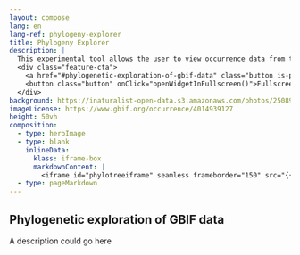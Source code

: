 ```yaml
---
layout: compose
lang: en
lang-ref: phylogeny-explorer
title: Phylogeny Explorer
description: |
  This experimental tool allows the user to view occurrence data from the GBIF network aligned to legume phylogeny. This ongoing research and development project builds on its predecessors, [PhyloJive](https://doi.org/10.1093/bioinformatics/btu024) and [PhyloLink](https://doi.org/10.1093/bioinformatics/bty792)
  <div class="feature-cta">
    <a href="#phylogenetic-exploration-of-gbif-data" class="button is-primary" style="text-decoration: none;">Learn more</a>
    <button class="button" onClick="openWidgetInFullscreen()">Fullscreen</button>
  </div>
background: https://inaturalist-open-data.s3.amazonaws.com/photos/250892331/original.jpg
imageLicense: https://www.gbif.org/occurrence/4014939127
height: 50vh
composition: 
  - type: heroImage
  - type: blank
    inlineData: 
      klass: iframe-box
      markdownContent: |
        <iframe id="phylotreeiframe" seamless frameborder="150" src="{{ site.phylo.tool }}/explore?explore={{ site.url | url_encode}}{{ site.phylo.treePath | url_encode}}&template={{ site.url | url_encode}}{{ site.phylo.template | url_encode}}" height = '790' width="1370" style="height: calc(100vh - 68px);" scrolling='yes' ></iframe> 
  - type: pageMarkdown
---
```


<script>
  var elem = document.getElementById("phylotreeiframe");
  function setIframeTree(name) {
    var treeOptions = {{ site.data.phylogony.trees | jsonify }};
    const queryString = window.location.search;
    const urlParams = new URLSearchParams(queryString);
    var tree = urlParams.get('tree');
    if (tree) {
      const treePath = treeOptions[name || tree] || "{{ site.phylo.treePath }}";
      const src = "{{ site.phylo.tool }}/explore?explore={{ site.url | url_encode}}" + encodeURIComponent(treePath) + "&template={{ site.url | url_encode}}{{ site.phylo.template | url_encode}}";
      elem.src = src;
    }
  }
  setIframeTree();

  function openWidgetInFullscreen() {
    if (elem.requestFullscreen) {
      elem.requestFullscreen();
    } else if (elem.webkitRequestFullscreen) { /* Safari */
      elem.webkitRequestFullscreen();
    } else if (elem.msRequestFullscreen) { /* IE11 */
      elem.msRequestFullscreen();
    }
  }
</script>

## Phylogenetic exploration of GBIF data

A description could go here